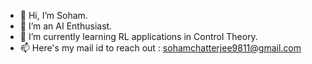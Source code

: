 - 👋 Hi, I’m Soham.
- 👀 I’m an AI Enthusiast.
- 🌱 I’m currently learning RL applications in Control Theory.
- 📫 Here's my mail id to reach out : sohamchatterjee9811@gmail.com
  
  

<!---
SohamC09/SohamC09 is a ✨ special ✨ repository because its `README.md` (this file) appears on your GitHub profile.
You can click the Preview link to take a look at your changes.
--->
